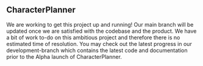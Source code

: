 ## CharacterPlanner 
We are working to get this project up and running! Our main branch will be updated once we are satisfied with the codebase and the product. We have a bit of work to-do on this ambitious project and therefore there is no estimated time of resolution. You may check out the latest progress in our development-branch which contains the latest code and documentation prior to the Alpha launch of CharacterPlanner.
